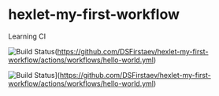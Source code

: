 # hexlet-my-first-workflow
Learning CI

![Build Status](https://github.com/DSFirstaev/hexlet-my-first-workflow/workflows/hello-world/badge.svg)(https://github.com/DSFirstaev/hexlet-my-first-workflow/actions/workflows/hello-world.yml)

![Build Status](https://github.com/DSFirstaev/hexlet-my-first-workflow/workflows/hello-world/badge.svg)](https://github.com/DSFirstaev/hexlet-my-first-workflow/actions/workflows/hello-world.yml)
